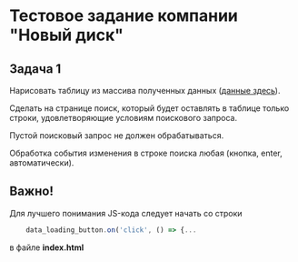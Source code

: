 # Тестовое задание компании "Новый диск"

## Задача 1

Нарисовать таблицу из массива полученных данных ([данные здесь](http://edu.nd.ru/tests/test1.json "http://edu.nd.ru/tests/test1.json")).

Сделать на странице поиск, который будет оставлять в таблице только строки, удовлетворяющие условиям поискового запроса.

Пустой поисковый запрос не должен обрабатываться.

Обработка события изменения в строке поиска любая (кнопка, enter, автоматически).

## Важно!

Для лучшего понимания JS-кода следует начать со строки

```js
    data_loading_button.on('click', () => {...
```

в файле **index.html**
